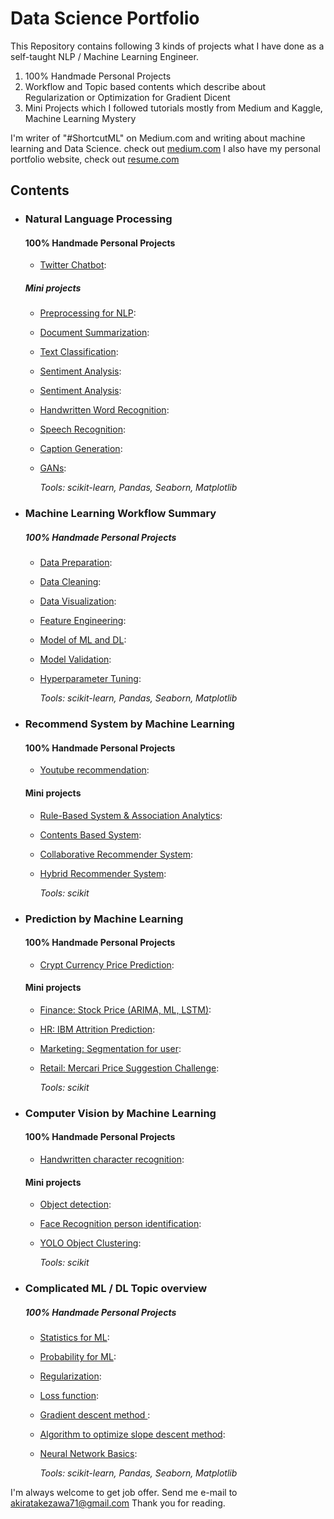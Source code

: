 # Data Science Portfolio
This Repository contains following 3 kinds of projects what I have done as a self-taught NLP / Machine Learning Engineer.
1. 100% Handmade Personal Projects
2. Workflow and Topic based contents which describe about Regularization or Optimization for Gradient Dicent
3. Mini Projects which I followed tutorials mostly from Medium and Kaggle, Machine Learning Mystery

I'm writer of "#ShortcutML" on Medium.com and writing about machine learning and Data Science. check out [medium.com](https://medium.com/@akiratakezawa)
I also have my personal portfolio website, check out [resume.com](https://www.resume.id/samurainote/works)


## Contents

- ### Natural Language Processing

	#### 100% Handmade Personal Projects
	- [Twitter Chatbot]():
	##### Mini projects
	- [Preprocessing for NLP]():
	- [Document Summarization]():
	- [Text Classification]():
	- [Sentiment Analysis]():
	- [Sentiment Analysis]():
	- [Handwritten Word Recognition]():
	- [Speech Recognition]():
	- [Caption Generation]():
	- [GANs]():

		_Tools: scikit-learn, Pandas, Seaborn, Matplotlib_

- ### Machine Learning Workflow Summary

	##### 100% Handmade Personal Projects
	- [Data Preparation]():
	- [Data Cleaning]():
	- [Data Visualization]():
	- [Feature Engineering]():
	- [Model of ML and DL]():
	- [Model Validation]():
	- [Hyperparameter Tuning]():

		_Tools: scikit-learn, Pandas, Seaborn, Matplotlib_

- ### Recommend System by Machine Learning

	#### 100% Handmade Personal Projects
	- [Youtube recommendation]():
	#### Mini projects
	- [Rule-Based System & Association Analytics]():
	- [Contents Based System]():
	- [Collaborative Recommender System]():
	- [Hybrid Recommender System]():

		_Tools: scikit_

- ### Prediction by Machine Learning

	#### 100% Handmade Personal Projects
	- [Crypt Currency Price Prediction]():
	#### Mini projects
	- [Finance: Stock Price (ARIMA, ML, LSTM)]():
	- [HR: IBM Attrition Prediction]():
	- [Marketing: Segmentation for user]():
	- [Retail: Mercari Price Suggestion Challenge]():

		_Tools: scikit_

- ### Computer Vision by Machine Learning

	#### 100% Handmade Personal Projects
	- [Handwritten character recognition]():
	#### Mini projects
	- [Object detection]():
	- [Face Recognition person identification]():
	- [YOLO Object Clustering]():

		_Tools: scikit_

- ### Complicated ML / DL Topic overview

	##### 100% Handmade Personal Projects
	- [Statistics for ML]():
	- [Probability for ML]():
	- [Regularization]():
	- [Loss function]():
	- [Gradient descent method ]():
	- [Algorithm to optimize slope descent method]():
	- [Neural Network Basics]():

		_Tools: scikit-learn, Pandas, Seaborn, Matplotlib_


I'm always welcome to get job offer. Send me e-mail to akiratakezawa71@gmail.com
Thank you for reading.
